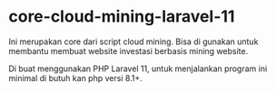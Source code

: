 # core-cloud-mining-laravel-11

Ini merupakan core dari script cloud mining.
Bisa di gunakan untuk membantu membuat website investasi berbasis mining website.

Di buat menggunakan PHP Laravel 11, untuk menjalankan program ini minimal di butuh kan php versi 8.1+.
